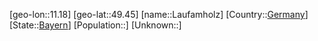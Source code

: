 ﻿---
location: [49.45,11.18]
type: City
tags:
- geo/City


SpocWebEntityId: 31873
isDeleted: false
confidential: public

---
[geo-lon::11.18]
[geo-lat::49.45]
[name::Laufamholz]
[Country::[Germany](geo/Continent/Europe/Germany.md)]
[State::[Bayern](geo/Continent/Europe/Germany/Bayern.md)]
[Population::]
[Unknown::]

